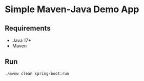 # Simple Maven‑Java Demo App

## Requirements

- Java 17+
- Maven

## Run

```bash
./mvnw clean spring-boot:run

